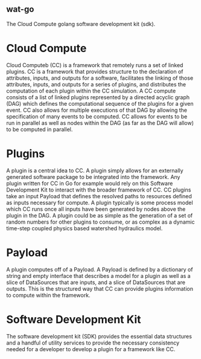## wat-go
The Cloud Compute golang software development kit (sdk).

# Cloud Compute
Cloud Computeb (CC) is a framework that remotely runs a set of linked plugins. CC is a framework that provides structure to the declaration of attributes, inputs, and outputs for a software, facilitates the linking of those attributes, inputs, and outputs for a series of plugins, and distributes the computation of each plugin within the CC simulation.
A CC compute consists of a list of linked plugins represented by a directed acyclic graph (DAG) which defines the computational sequence of the plugins for a given event. CC also allows for multiple executions of that DAG by allowing the specification of many events to be computed. CC allows for events to be run in parallel as well as nodes within the DAG (as far as the DAG will allow) to be computed in parallel. 

# Plugins
A plugin is a central idea to CC. A plugin simply allows for an externally generated software package to be integrated into the framework. Any plugin written for CC in Go for example would rely on this Software Development Kit to interact with the broader framework of CC. CC plugins take an input Payload that defines the resolved paths to resources defined as inputs necessary for compute. A plugin typically is some process model which CC runs once all inputs have been generated by nodes above the plugin in the DAG. A plugin could be as simple as the generation of a set of random numbers for other plugins to consume, or as complex as a dynamic time-step coupled physics based watershed hydraulics model.

# Payload
A plugin computes off of a Payload. A Payload is defined by a dictionary of string and empty interface that describes a model for a plugin as well as a slice of DataSources that are inputs, and a slice of DataSources that are outputs. This is the structured way that CC can provide plugins information to compute within the framework.

# Software Development Kit
The software development kit (SDK) provides the essential data structures and a handful of utility services to provide the necessary consistency needed for a developer to develop a plugin for a framework like CC. 